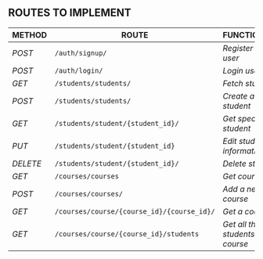 ## ROUTES TO IMPLEMENT
| METHOD | ROUTE | FUNCTIONALITY | ACCESS |
| ------ | ----- | ------------- | ------ |
| *POST* | ```/auth/signup/``` | _Register new user_ | _All users_ |
| *POST* | ```/auth/login/``` | _Login user_ | _All users_ |
| *GET* | ```/students/students/``` | _Fetch students_ | _All users_ |
| *POST* | ```/students/students/``` | _Create a new student_ | _superuser_ |
| *GET* | ```/students/student/{student_id}/``` | _Get specific student_ | _All users_ |
| *PUT* | ```/students/student/{student_id}``` | _Edit student information_ | _All users_ |
| *DELETE* | ```/students/student/{student_id}/``` | _Delete student_ | _superuser_ |
| *GET* | ```/courses/courses``` | _Get courses_ | _All users_ |
| *POST* | ```/courses/courses/``` | _Add a new course_ | _superuser_ |
| *GET* | ```/courses/course/{course_id}/{course_id}/``` | _Get a course_ | _All users_ |
| *GET* | ```/courses/course/{course_id}/students``` | _Get all the students in a course_ | _superuser_ |
